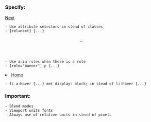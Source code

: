 ### Specify:

<a href="index.html" rel="next">Next</a> 

	- Use attribute selectors in stead of classes
	- [rel=next] {...}

<header role="banner">...</header>

	- Use aria roles when there is a role
	- [role="banner"] p {...}

<li><a href="index.html">Home</a></li>
	
	- li a:hover {...} met display: block; in stead of li:hover {...}

### Important:
	- Blend modes
	- Viewport units fonts
	- Always use of relative units in stead of pixels



